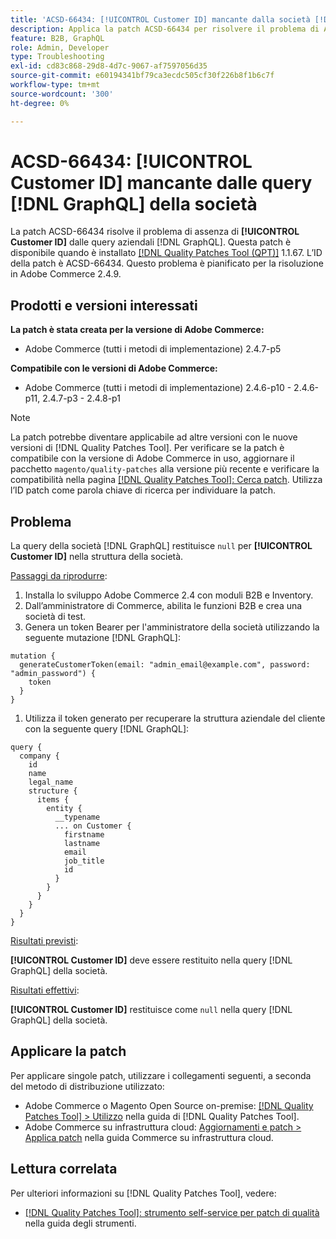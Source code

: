 ```yaml
---
title: 'ACSD-66434: [!UICONTROL Customer ID] mancante dalla società [!DNL GraphQL] query'
description: Applica la patch ACSD-66434 per risolvere il problema di Adobe Commerce per cui [!UICONTROL Customer ID] non è presente nelle query dell'azienda [!DNL GraphQL] .
feature: B2B, GraphQL
role: Admin, Developer
type: Troubleshooting
exl-id: cd83c868-29d8-4d7c-9067-af7597056d35
source-git-commit: e60194341bf79ca3ecdc505cf30f226b8f1b6c7f
workflow-type: tm+mt
source-wordcount: '300'
ht-degree: 0%

---
```


# ACSD-66434: [!UICONTROL Customer ID] mancante dalle query [!DNL GraphQL] della società

La patch ACSD-66434 risolve il problema di assenza di **[!UICONTROL Customer ID]** dalle query aziendali [!DNL GraphQL]. Questa patch è disponibile quando è installato [[!DNL Quality Patches Tool (QPT)]](/help/tools/quality-patches-tool/quality-patches-tool-to-self-serve-quality-patches.md) 1.1.67. L’ID della patch è ACSD-66434. Questo problema è pianificato per la risoluzione in Adobe Commerce 2.4.9.

## Prodotti e versioni interessati

**La patch è stata creata per la versione di Adobe Commerce:**

* Adobe Commerce (tutti i metodi di implementazione) 2.4.7-p5

**Compatibile con le versioni di Adobe Commerce:**

* Adobe Commerce (tutti i metodi di implementazione) 2.4.6-p10 - 2.4.6-p11, 2.4.7-p3 - 2.4.8-p1

>[!NOTE]
>
>La patch potrebbe diventare applicabile ad altre versioni con le nuove versioni di [!DNL Quality Patches Tool]. Per verificare se la patch è compatibile con la versione di Adobe Commerce in uso, aggiornare il pacchetto `magento/quality-patches` alla versione più recente e verificare la compatibilità nella pagina [[!DNL Quality Patches Tool]: Cerca patch](https://experienceleague.adobe.com/tools/commerce-quality-patches/index.html). Utilizza l’ID patch come parola chiave di ricerca per individuare la patch.

## Problema

La query della società [!DNL GraphQL] restituisce `null` per **[!UICONTROL Customer ID]** nella struttura della società.

<u>Passaggi da riprodurre</u>:

1. Installa lo sviluppo Adobe Commerce 2.4 con moduli B2B e Inventory.
1. Dall’amministratore di Commerce, abilita le funzioni B2B e crea una società di test.
1. Genera un token Bearer per l&#39;amministratore della società utilizzando la seguente mutazione [!DNL GraphQL]:

```
mutation {
  generateCustomerToken(email: "admin_email@example.com", password: "admin_password") {
    token
  }
}
```

1. Utilizza il token generato per recuperare la struttura aziendale del cliente con la seguente query [!DNL GraphQL]:

```
query {
  company {
    id
    name
    legal_name
    structure {
      items {
        entity {
          __typename
          ... on Customer {
            firstname
            lastname
            email
            job_title
            id
          }
        }
      }
    }
  }
}
```

<u>Risultati previsti</u>:

**[!UICONTROL Customer ID]** deve essere restituito nella query [!DNL GraphQL] della società.

<u>Risultati effettivi</u>:

**[!UICONTROL Customer ID]** restituisce come `null` nella query [!DNL GraphQL] della società.

## Applicare la patch

Per applicare singole patch, utilizzare i collegamenti seguenti, a seconda del metodo di distribuzione utilizzato:

* Adobe Commerce o Magento Open Source on-premise: [[!DNL Quality Patches Tool] > Utilizzo](/help/tools/quality-patches-tool/usage.md) nella guida di [!DNL Quality Patches Tool].
* Adobe Commerce su infrastruttura cloud: [Aggiornamenti e patch > Applica patch](https://experienceleague.adobe.com/docs/commerce-cloud-service/user-guide/develop/upgrade/apply-patches.html) nella guida Commerce su infrastruttura cloud.

## Lettura correlata

Per ulteriori informazioni su [!DNL Quality Patches Tool], vedere:

* [[!DNL Quality Patches Tool]: strumento self-service per patch di qualità](/help/tools/quality-patches-tool/quality-patches-tool-to-self-serve-quality-patches.md) nella guida degli strumenti.
